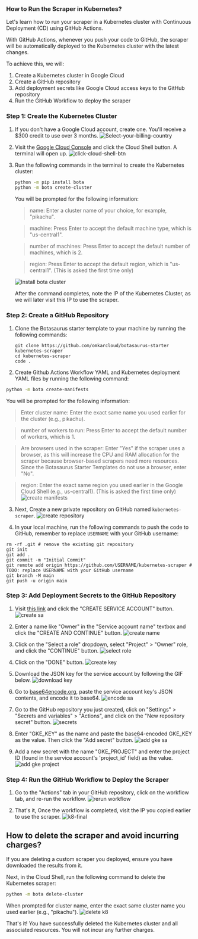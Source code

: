 ### How to Run the Scraper in Kubernetes?

Let's learn how to run your scraper in a Kubernetes cluster with Continuous Deployment (CD) using GitHub Actions.

With GitHub Actions, whenever you push your code to GitHub, the scraper will be automatically deployed to the Kubernetes cluster with the latest changes.

To achieve this, we will:
1. Create a Kubernetes cluster in Google Cloud
2. Create a GitHub repository
3. Add deployment secrets like Google Cloud access keys to the GitHub repository
4. Run the GitHub Workflow to deploy the scraper

### Step 1: Create the Kubernetes Cluster

1. If you don't have a Google Cloud account, create one. You'll receive a $300 credit to use over 3 months.
   ![Select-your-billing-country](https://raw.githubusercontent.com/omkarcloud/botasaurus/master/images/Select-your-billing-country.png)

2. Visit the [Google Cloud Console](https://console.cloud.google.com/welcome?cloudshell=true) and click the Cloud Shell button. A terminal will open up.
   ![click-cloud-shell-btn](https://raw.githubusercontent.com/omkarcloud/botasaurus/master/images/click-cloud-shell-btn.png)

3. Run the following commands in the terminal to create the Kubernetes cluster:

   ```bash
   python -m pip install bota
   python -m bota create-cluster
   ```

    You will be prompted for the following information:

    > name: Enter a cluster name of your choice, for example, "pikachu".

    > machine: Press Enter to accept the default machine type, which is "us-central1".

    > number of machines: Press Enter to accept the default number of machines, which is 2.

    > region: Press Enter to accept the default region, which is "us-central1". (This is asked the first time only)

   ![Install bota cluster](https://raw.githubusercontent.com/omkarcloud/botasaurus/master/images/install-bota-cluster.gif)

    After the command completes, note the IP of the Kubernetes Cluster, as we will later visit this IP to use the scraper.

### Step 2: Create a GitHub Repository

1. Clone the Botasaurus starter template to your machine by running the following commands:
   ```
   git clone https://github.com/omkarcloud/botasaurus-starter kubernetes-scraper
   cd kubernetes-scraper
   code .
   ```
2. Create Github Actions Workflow YAML and Kubernetes deployment YAML files by running the following command:

```bash
python -m bota create-manifests
```

You will be prompted for the following information:

> Enter cluster name: Enter the exact same name you used earlier for the cluster (e.g., pikachu).

> number of workers to run: Press Enter to accept the default number of workers, which is 1.

> Are browsers used in the scraper: Enter "Yes" if the scraper uses a browser, as this will increase the CPU and RAM allocation for the scraper because browser-based scrapers need more resources. Since the Botasaurus Starter Templates do not use a browser, enter "No".

> region: Enter the exact same region you used earlier in the Google Cloud Shell (e.g., us-central1). (This is asked the first time only)
   ![create manifests](https://raw.githubusercontent.com/omkarcloud/botasaurus/master/images/create-manifests.png)

3. Next, Create a new private repository on GitHub named `kubernetes-scraper`.
   ![create repository](https://raw.githubusercontent.com/omkarcloud/botasaurus/master/images/create-repository.png)

4. In your local machine, run the following commands to push the code to GitHub, remember to replace `USERNAME` with your GitHub username:

```
rm -rf .git # remove the existing git repository
git init
git add .
git commit -m "Initial Commit"
git remote add origin https://github.com/USERNAME/kubernetes-scraper # TODO: replace USERNAME with your GitHub username
git branch -M main
git push -u origin main
```

### Step 3: Add Deployment Secrets to the GitHub Repository
1. Visit [this link](https://console.cloud.google.com/iam-admin/serviceaccounts) and click the "CREATE SERVICE ACCOUNT" button.
   ![create sa](https://raw.githubusercontent.com/omkarcloud/botasaurus/master/images/create-sa.png)

2. Enter a name like "Owner" in the "Service account name" textbox and click the "CREATE AND CONTINUE" button.
   ![create name](https://raw.githubusercontent.com/omkarcloud/botasaurus/master/images/create-name.png)

3. Click on the "Select a role" dropdown, select "Project" > "Owner" role, and click the "CONTINUE" button.
   ![select role](https://raw.githubusercontent.com/omkarcloud/botasaurus/master/images/select-role.png)

4. Click on the "DONE" button.
   ![create key](https://raw.githubusercontent.com/omkarcloud/botasaurus/master/images/create-key.png)

5. Download the JSON key for the service account by following the GIF below.
   ![download key](https://raw.githubusercontent.com/omkarcloud/botasaurus/master/images/download-key.gif)

6. Go to [base64encode.org](https://www.base64encode.org/), paste the service account key's JSON contents, and encode it to base64.
   ![encode sa](https://raw.githubusercontent.com/omkarcloud/botasaurus/master/images/encode-sa.gif)

7. Go to the GitHub repository you just created, click on "Settings" > "Secrets and variables" > "Actions", and click on the "New repository secret" button.
   ![secrets](https://raw.githubusercontent.com/omkarcloud/botasaurus/master/images/secrets.png)

8. Enter "GKE_KEY" as the name and paste the base64-encoded GKE_KEY as the value. Then click the "Add secret" button.
   ![add gke sa](https://raw.githubusercontent.com/omkarcloud/botasaurus/master/images/add-gke-sa.png)

9. Add a new secret with the name "GKE_PROJECT" and enter the project ID (found in the service account's 'project_id' field) as the value.
   ![add gke project](https://raw.githubusercontent.com/omkarcloud/botasaurus/master/images/add-gke-project.png)

### Step 4: Run the GitHub Workflow to Deploy the Scraper

1. Go to the "Actions" tab in your GitHub repository, click on the workflow tab, and re-run the workflow.
   ![rerun workflow](https://raw.githubusercontent.com/omkarcloud/botasaurus/master/images/rerun-workflow.gif)

2. That's it, Once the workflow is completed, visit the IP you copied earlier to use the scraper.
   ![k8-final](https://raw.githubusercontent.com/omkarcloud/botasaurus/master/images/k8-final.png)

## How to delete the scraper and avoid incurring charges?

If you are deleting a custom scraper you deployed, ensure you have downloaded the results from it.

Next, in the Cloud Shell, run the following command to delete the Kubernetes scraper:
```bash
python -m bota delete-cluster
```

When prompted for cluster name, enter the exact same cluster name you used earlier (e.g., "pikachu").
![delete k8](https://raw.githubusercontent.com/omkarcloud/botasaurus/master/images/delete-k8.gif)

That's it! You have successfully deleted the Kubernetes cluster and all associated resources. You will not incur any further charges.